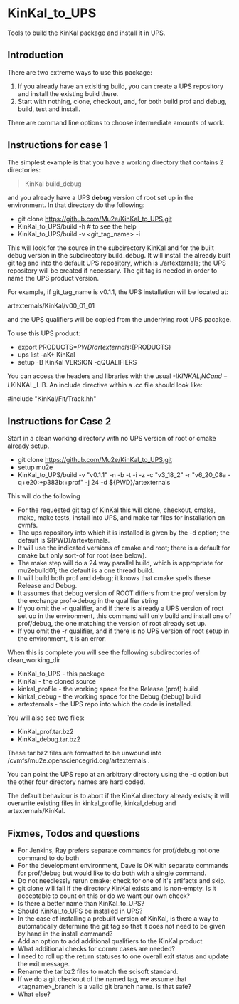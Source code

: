 # KinKal_to_UPS
Tools to build the KinKal package and install it in UPS.

## Introduction

There are two extreme ways to use this package:
  1) If you already have an exisiting build, you can create a UPS repository and install the existing build there.
  2) Start with nothing, clone, checkout, and, for both build prof and debug, build, test and install.

There are command line options to choose intermediate amounts of work.

## Instructions for case 1

The simplest example is that you have a working directory that contains 2 directories:

>  KinKal build_debug


and you already have a UPS **debug** version of root set up in the environment.  In that directory do
the following:

* git clone https://github.com/Mu2e/KinKal_to_UPS.git
* KinKal_to_UPS/build -h  # to see the help
* KinKal_to_UPS/build -v <git_tag_name> -i

This will look for the source in the subdirectory KinKal and for the built debug version in
the subdirectory build_debug.  It will install the already built git tag and into the default UPS
repository, which is ./artexternals; the UPS repository will be created if necessary.  The git tag
is needed in order to name the UPS product version.

For example, if git_tag_name is v0.1.1, the UPS installation will be located at:

   artexternals/KinKal/v00_01_01

and the UPS qualifiers will be copied from the underlying root UPS pacakge.

To use this UPS product:

* export PRODUCTS=${PWD}/artexternals:${PRODUCTS}
* ups list -aK+ KinKal
* setup -B KinKal VERSION -qQUALIFIERS

You can access the headers and libraries with the usual -I$KINKAL_INC and -L$KINKAL_LIB.  An include directive within a .cc file should look like:

  #include "KinKal/Fit/Track.hh"


## Instructions for Case 2

Start in a clean working directory with no UPS version of root or cmake already setup.

* git clone https://github.com/Mu2e/KinKal_to_UPS.git
* setup mu2e
* KinKal_to_UPS/build -v "v0.1.1" -n -b -t -i -z -c "v3_18_2" -r "v6_20_08a -q+e20:+p383b:+prof" -j 24   -d ${PWD}/artexternals

This will do the following
* For the requested git tag of KinKal this will clone, checkout, cmake, make, make tests, install into UPS, and make tar files for installation on cvmfs.
* The ups repository into which it is installed is given by the -d option; the default is ${PWD}/artexternals.
* It will use the indicated versions of cmake and root; there is a default for cmake but only sort-of for root (see below).
* The make step will do a 24 way parallel build, which is appropriate for mu2ebuild01; the default is a one thread build.
* It will build both prof and debug; it knows that cmake spells these Release and Debug.
* It assumes that debug version of ROOT differs from the prof version by the exchange prof->debug in the qualifier string
* If you omit the -r qualifier, and if there is already a UPS version of root set up in the environment, this command will only build and install one of prof/debug, the one matching the version of root already set up.
* If you omit the -r qualifier, and if there is no UPS version of root setup in the environment, it is an error.

When this is complete you will see the following subdirectories of clean_working_dir
* KinKal_to_UPS - this package
* KinKal        - the cloned source
* kinkal_profile - the working space for the Release (prof) build
* kinkal_debug   - the working space for the Debug (debug) build
* artexternals  - the UPS repo into which the code is installed.

You will also see two files:
* KinKal_prof.tar.bz2
* KinKal_debug.tar.bz2

These tar.bz2 files are formatted to be unwound into /cvmfs/mu2e.opensciencegrid.org/artexternals .

You can point the UPS repo at an arbitrary directory using the -d option but the other four directory names are hard coded.

The default behaviour is to abort if the KinKal directory already exists; it will overwrite existing files in kinkal_profile, kinkal_debug
and artexternals/KinKal.

## Fixmes, Todos and questions

* For Jenkins, Ray prefers separate commands for prof/debug not one command to do both
* For the development environment, Dave is OK with separate commands for prof/debug but would like to do both with a single command.
* Do not needlessly rerun cmake; check for one of it's artifacts and skip.
* git clone will fail if the directory KinKal exists and is non-empty. Is it acceptable to count on this or do we want our own check?
* Is there a better name than KinKal_to_UPS?
* Should KinKal_to_UPS be installed in UPS?
* In the case of installing a prebuilt version of KinKal, is there a way to automatically determine the git tag so that it does not need to be given by hand in the install command?
* Add an option to add additional qualifiers to the KinKal product
* What additional checks for corner cases are needed?
* I need to roll up the return statuses to one overall exit status and update the exit message.
* Rename the tar.bz2 files to match the scisoft standard.
* If we do a git checkout of the named tag, we assume that \<tagname\>_branch is a valid git branch name.  Is that safe?
* What else?
